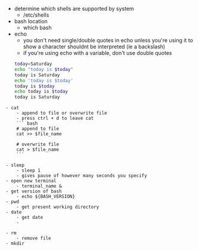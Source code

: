 - determine which shells are supported by system
	- /etc/shells
- bash location
	- which bash
- echo
	- you don't need single/double quotes in echo unless you're using it to show a character shouldnt be interpreted (ie a backslash)
	- if you're using echo with a variable, don't use double quotes
	``` bash
	today=Saturday
	echo "today is $today"
	today is Saturday
	echo 'today is $today'
	today is $today
	echo today is $today
	today is Saturday
```
- cat
	- append to file or overwrite file
	- press ctrl + d to leave cat
	``` bash
	# append to file
	cat >> $file_name
	
	# overwrite file
	cat > $file_name
	```

- sleep
	- sleep 1
	- gives pause of however many seconds you specify
- open new terminal
	- terminal_name &
- get version of bash
	- echo ${BASH_VERSION}
- pwd
	- get present working directory
- date
	- get date
	-

- rm 
	- remove file
- mkdir
